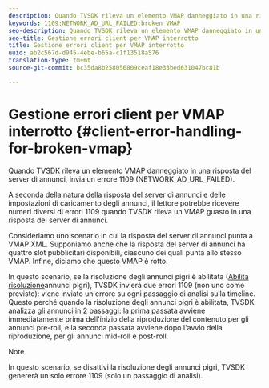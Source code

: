 ```yaml
---
description: Quando TVSDK rileva un elemento VMAP danneggiato in una risposta del server di annunci, invia un errore 1109 (NETWORK_AD_URL_FAILED).
keywords: 1109;NETWORK_AD_URL_FAILED;broken VMAP
seo-description: Quando TVSDK rileva un elemento VMAP danneggiato in una risposta del server di annunci, invia un errore 1109 (NETWORK_AD_URL_FAILED).
seo-title: Gestione errori client per VMAP interrotto
title: Gestione errori client per VMAP interrotto
uuid: ab2c567d-d945-4ebe-b65a-c1f13518a576
translation-type: tm+mt
source-git-commit: bc35da8b258056809ceaf18e33bed631047bc81b

---
```



# Gestione errori client per VMAP interrotto {#client-error-handling-for-broken-vmap}

Quando TVSDK rileva un elemento VMAP danneggiato in una risposta del server di annunci, invia un errore 1109 (NETWORK_AD_URL_FAILED).

A seconda della natura della risposta del server di annunci e delle impostazioni di caricamento degli annunci, il lettore potrebbe ricevere numeri diversi di errori 1109 quando TVSDK rileva un VMAP guasto in una risposta del server di annunci.

Consideriamo uno scenario in cui la risposta del server di annunci punta a VMAP XML. Supponiamo anche che la risposta del server di annunci ha quattro slot pubblicitari disponibili, ciascuno dei quali punta allo stesso VMAP. Infine, diciamo che questo VMAP è rotto.

In questo scenario, se la risoluzione degli annunci pigri è abilitata ([Abilita risoluzione](../../../../tvsdk-3x-android-prog/android-3x-advertising/ad-insertion/c-lazy-ad-resolving/t-enable-lazy-ad-resolving.md)annunci pigri), TVSDK invierà due errori 1109 (non uno come previsto): viene inviato un errore su ogni passaggio di analisi sulla timeline. Questo perché quando la risoluzione degli annunci pigri è abilitata, TVSDK analizza gli annunci in 2 passaggi: la prima passata avviene immediatamente prima dell&#39;inizio della riproduzione del contenuto per gli annunci pre-roll, e la seconda passata avviene dopo l&#39;avvio della riproduzione, per gli annunci mid-roll e post-roll.

>[!NOTE]
>
>In questo scenario, se disattivi la risoluzione degli annunci pigri, TVSDK genererà un solo errore 1109 (solo un passaggio di analisi).